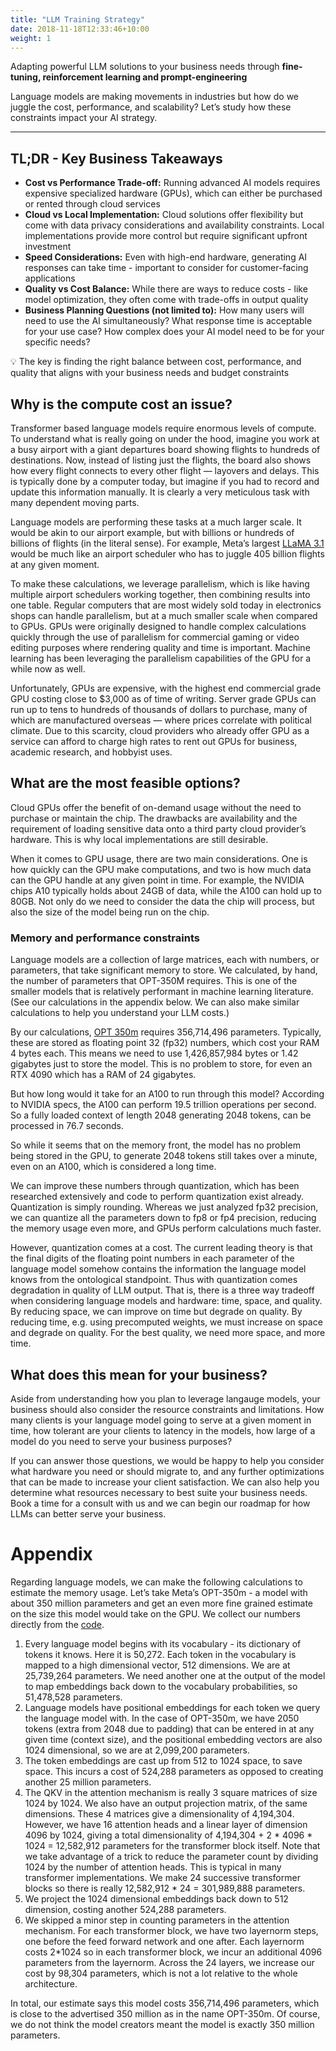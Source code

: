 ```yaml
---
title: "LLM Training Strategy"
date: 2018-11-18T12:33:46+10:00
weight: 1
---
```


Adapting powerful LLM solutions to your business needs through <strong>fine-tuning, reinforcement learning and prompt-engineering</strong>

Language models are making movements in industries but how do we juggle the cost, performance, and scalability? Let’s study how these constraints impact your AI strategy.

---

## TL;DR - Key Business Takeaways

- **Cost vs Performance Trade-off:** Running advanced AI models requires expensive specialized hardware (GPUs), which can either be purchased or rented through cloud services
- **Cloud vs Local Implementation:** Cloud solutions offer flexibility but come with data privacy considerations and availability constraints. Local implementations provide more control but require significant upfront investment
- **Speed Considerations:** Even with high-end hardware, generating AI responses can take time - important to consider for customer-facing applications
- **Quality vs Cost Balance:** While there are ways to reduce costs - like model optimization, they often come with trade-offs in output quality
- **Business Planning Questions (not limited to):** How many users will need to use the AI simultaneously? What response time is acceptable for your use case? How complex does your AI model need to be for your specific needs?
    
    

<aside>
💡 The key is finding the right balance between cost, performance, and quality that aligns with your business needs and budget constraints
</aside>

## Why is the compute cost an issue?

Transformer based language models require enormous levels of compute. To understand what is really going on under the hood, imagine you work at a busy airport with a giant departures board showing flights to hundreds of destinations. Now, instead of listing just the flights, the board also shows how every flight connects to every other flight — layovers and delays. This is typically done by a computer today, but imagine if you had to record and update this information manually. It is clearly a very meticulous task with many dependent moving parts. 

Language models are performing these tasks at a much larger scale. It would be akin to our airport example, but with billions or hundreds of billions of flights (in the literal sense). For example, Meta’s largest [LLaMA 3.1](https://ai.meta.com/blog/meta-llama-3-1/) would be much like an airport scheduler who has to juggle 405 billion flights at any given moment.

To make these calculations, we leverage parallelism, which is like having multiple airport schedulers working together, then combining results into one table. Regular computers that are most widely sold today in electronics shops can handle parallelism, but at a much smaller scale when compared to GPUs. GPUs were originally designed to handle complex calculations quickly through the use of parallelism for commercial gaming or video editing purposes where rendering quality and time is important. Machine learning has been leveraging the parallelism capabilities of the GPU for a while now as well.

Unfortunately, GPUs are expensive, with the highest end commercial grade GPU costing close to $3,000 as of time of writing. Server grade GPUs can run up to tens to hundreds of thousands of dollars to purchase, many of which are manufactured overseas — where prices correlate with political climate. Due to this scarcity, cloud providers who already offer GPU as a service can afford to charge high rates to rent out GPUs for business, academic research, and hobbyist uses.

## What are the most feasible options?

Cloud GPUs offer the benefit of on-demand usage without the need to purchase or maintain the chip. The drawbacks are availability and the requirement of loading sensitive data onto a third party cloud provider’s hardware. This is why local implementations are still desirable. 

When it comes to GPU usage, there are two main considerations. One is how quickly can the GPU make computations, and two is how much data can the GPU handle at any given point in time. For example, the NVIDIA chips A10 typically holds about 24GB of data, while the A100 can hold up to 80GB. Not only do we need to consider the data the chip will process, but also the size of the model being run on the chip. 

### Memory and performance constraints

Language models are a collection of large matrices, each with numbers, or parameters, that take significant memory to store. We calculated, by hand, the number of parameters that OPT-350M requires. This is one of the smaller models that is relatively performant in machine learning literature. (See our calculations in the appendix below. We can also make similar calculations to help you understand your LLM costs.)

By our calculations, [OPT 350m](https://huggingface.co/facebook/opt-350m) requires 356,714,496 parameters. Typically, these are stored as floating point 32 (fp32) numbers, which cost your RAM 4 bytes each. This means we need to use 1,426,857,984 bytes or 1.42 gigabytes just to store the model. This is no problem to store, for even an RTX 4090 which has a RAM of 24 gigabytes.

But how long would it take for an A100 to run through this model? According to NVIDIA specs, the A100 can perform 19.5 trillion operations per second. So a fully loaded context of length 2048 generating 2048 tokens, can be processed in 76.7 seconds. 

So while it seems that on the memory front, the model has no problem being stored in the GPU, to generate 2048 tokens still takes over a minute, even on an A100, which is considered a long time. 

We can improve these numbers through quantization, which has been researched extensively and code to perform quantization exist already. Quantization is simply rounding. Whereas we just analyzed fp32 precision, we can quantize all the parameters down to fp8 or fp4 precision, reducing the memory usage even more, and GPUs perform calculations much faster. 

However, quantization comes at a cost. The current leading theory is that the final digits of the floating point numbers in each parameter of the language model somehow contains the information the language model knows from the ontological standpoint. Thus  with quantization comes degradation in quality of LLM output. That is, there is a three way tradeoff when considering language models and hardware: time, space, and quality. By reducing space, we can improve on time but degrade on quality. By reducing time, e.g. using precomputed weights, we must increase on space and degrade on quality. For the best quality, we need more space, and more time.

## What does this mean for your business?

Aside from understanding how you plan to leverage langauge models, your business should also consider the resource constraints and limitations. How many clients is your language model going to serve at a given moment in time, how tolerant are your clients to latency in the models, how large of a model do you need to serve your business purposes? 

If you can answer those questions, we would be happy to help you consider what hardware you need or should migrate to, and any further optimizations that can be made to increase your client satisfaction. We can also help you determine what resources necessary to best suite your business needs. Book a time for a consult with us and we can begin our roadmap for how LLMs can better serve your business. 

# Appendix

Regarding language models, we can make the following calculations to estimate the memory usage. Let’s take Meta’s OPT-350m - a model with about 350 million parameters and get an even more fine grained estimate on the size this model would take on the GPU. We collect our numbers directly from the [code](https://github.com/huggingface/transformers/blob/main/src/transformers/models/opt/configuration_opt.py). 

1. Every language model begins with its vocabulary - its dictionary of tokens it knows. Here it is 50,272. Each token in the vocabulary is mapped to a high dimensional vector, 512 dimensions. We are at 25,739,264 parameters. We need another one at the output of the model to map embeddings back down to the vocabulary probabilities, so 51,478,528 parameters. 
2. Language models have positional embeddings for each token we query the language model with. In the case of OPT-350m, we have 2050 tokens (extra from 2048 due to padding) that can be entered in at any given time (context size), and the positional embedding vectors are also 1024 dimensional, so we are at 2,099,200 parameters. 
3. The token embeddings are cast up from 512 to 1024 space, to save space. This incurs a cost of 524,288 parameters as opposed to creating another 25 million parameters.
4. The QKV in the attention mechanism is really 3 square matrices of size 1024 by 1024. We also have an output projection matrix, of the same dimensions. These 4 matrices give a dimensionality of 4,194,304. However, we have 16 attention heads and a linear layer of dimension 4096 by 1024, giving a total dimensionality of 4,194,304 + 2 * 4096 * 1024 = 12,582,912 parameters for the transformer block itself. Note that we take advantage of a trick to reduce the parameter count by dividing 1024 by the number of attention heads. This is typical in many transformer implementations. We make 24 successive transformer blocks so there is really 12,582,912 * 24 = 301,989,888 parameters. 
5. We project the 1024 dimensional embeddings back down to 512 dimension, costing another 524,288 parameters. 
6. We skipped a minor step in counting parameters in the attention mechanism. For each transformer block, we have two layernorm steps, one before the feed forward network and one after. Each layernorm costs 2*1024 so in each transformer block, we incur an additional 4096 parameters from the layernorm. Across the 24 layers, we increase our cost by 98,304 parameters, which is not a lot relative to the whole architecture.

In total, our estimate says this model costs 356,714,496 parameters, which is close to the advertised 350 million as in the name OPT-350m. Of course, we do not think the model creators meant the model is exactly 350 million parameters.